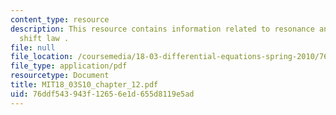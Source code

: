 ```yaml
---
content_type: resource
description: This resource contains information related to resonance and the exponential
  shift law .
file: null
file_location: /coursemedia/18-03-differential-equations-spring-2010/76ddf543943f12656e1d655d8119e5ad_MIT18_03S10_chapter_12.pdf
file_type: application/pdf
resourcetype: Document
title: MIT18_03S10_chapter_12.pdf
uid: 76ddf543-943f-1265-6e1d-655d8119e5ad
---
```

